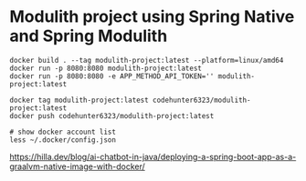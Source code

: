 
# Modulith project using Spring Native and Spring Modulith

```shell
docker build . --tag modulith-project:latest --platform=linux/amd64
docker run -p 8080:8080 modulith-project:latest
docker run -p 8080:8080 -e APP_METHOD_API_TOKEN='' modulith-project:latest
```
```shell
docker tag modulith-project:latest codehunter6323/modulith-project:latest
docker push codehunter6323/modulith-project:latest
```
```shell
# show docker account list
less ~/.docker/config.json
```

https://hilla.dev/blog/ai-chatbot-in-java/deploying-a-spring-boot-app-as-a-graalvm-native-image-with-docker/